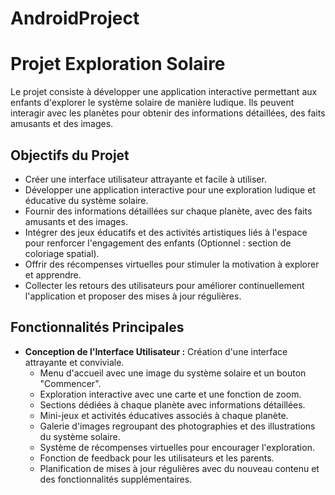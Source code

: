 ﻿# AndroidProject
# Projet Exploration Solaire

Le projet consiste à développer une application interactive permettant aux enfants d'explorer le système solaire de manière ludique. Ils peuvent interagir avec les planètes pour obtenir des informations détaillées, des faits amusants et des images.

## Objectifs du Projet

- Créer une interface utilisateur attrayante et facile à utiliser.
- Développer une application interactive pour une exploration ludique et éducative du système solaire.
- Fournir des informations détaillées sur chaque planète, avec des faits amusants et des images.
- Intégrer des jeux éducatifs et des activités artistiques liés à l'espace pour renforcer l'engagement des enfants (Optionnel : section de coloriage spatial).
- Offrir des récompenses virtuelles pour stimuler la motivation à explorer et apprendre.
- Collecter les retours des utilisateurs pour améliorer continuellement l'application et proposer des mises à jour régulières.

## Fonctionnalités Principales

- **Conception de l'Interface Utilisateur :** Création d'une interface attrayante et conviviale.
  - Menu d'accueil avec une image du système solaire et un bouton "Commencer".
  - Exploration interactive avec une carte et une fonction de zoom.
  - Sections dédiées à chaque planète avec informations détaillées.
  - Mini-jeux et activités éducatives associés à chaque planète.
  - Galerie d'images regroupant des photographies et des illustrations du système solaire.
  - Système de récompenses virtuelles pour encourager l'exploration.
  - Fonction de feedback pour les utilisateurs et les parents.
  - Planification de mises à jour régulières avec du nouveau contenu et des fonctionnalités supplémentaires.

